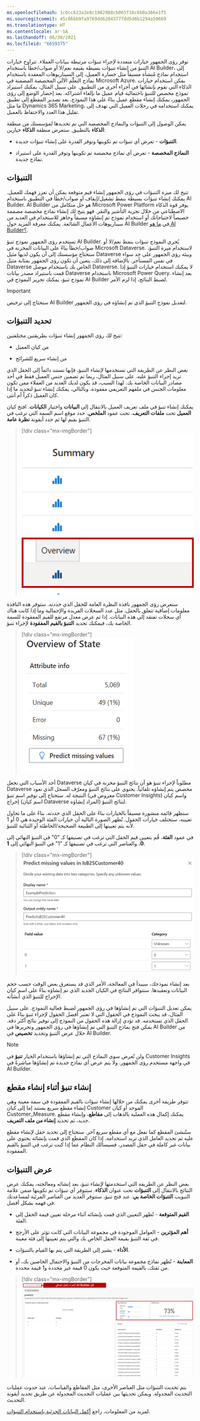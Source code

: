```yaml
---
ms.openlocfilehash: 1c0cc623a3e8c1982988cb065f16c6b0a366e1f5
ms.sourcegitcommit: 45c86bb9fa9769dd62043777dd5d6b1294a50669
ms.translationtype: HT
ms.contentlocale: ar-SA
ms.lasthandoff: 06/30/2021
ms.locfileid: "6659375"
---
```

توفر رؤى الجمهور خيارات متعددة لإجراء تنبؤات مرتبطة ببيانات العملاء. تتراوح خيارات التنبؤ من إنشاء تنبؤات بسيطة بقيمة نعم/لا أو صواب/خطأ باستخدام AI Builder، إلى استخدام نماذج مُنشأة مسبقاً مثل خسارة العميل، إلى السيناريوهات المعقدة باستخدام نماذج التعلّم الآلي المخصصة المضمنة في Microsoft Azure. يمكن استخدام خيارات الذكاء التي تقوم بإنشائها في أجزاء أخرى من التطبيق. على سبيل المثال، يمكنك استيراد نموذج مخصص للتنبؤ باحتمالية قيام عميل ما بإلغاء اشتراكه. بعد إحضار الوضع إلى رؤى الجمهور، يمكنك إنشاء مقطع عميل بناءً على هذا النموذج. بعد تصدير المقطع إلى تطبيق ما مثل Dynamics 365 Marketing، يمكنك استخدامه في رحلات العميل التي تهدف إلى تقليل هذا العدد والاحتفاظ بالعميل.

يمكن الوصول إلى التنبؤات والنماذج المخصصة التي تم تحديدها لمؤسستك من منطقة **الذكاء** بالتطبيق. ستعرض منطقة **الذكاء** خيارين:

- **التنبؤات** - تعرض أي تنبؤات تم تكوينها وتوفر القدرة على إنشاء تنبؤات جديدة.

- **النماذج المخصصة** - تعرض أي نماذج مخصصة تم تكوينها وتوفر القدرة على استيراد نماذج جديدة.

## <a name="predictions"></a>التنبؤات

تتيح لك ميزة التنبؤات في رؤى الجمهور إنشاء قيم متوقعة يمكن أن تعزز فهمك للعميل. يمكنك إنشاء تنبؤات بسيطة بنمط تشغيل/إيقاف أو صواب/خطأ في التطبيق باستخدام AI Builder. AI Builder هو حل متكامل من Microsoft Power Platform يوفر قوة الذكاء الاصطناعي من خلال تجربة التأشير والنقر. فهو يتيح لك إنشاء نماذج مخصصة مصممة خصيصاً لاحتياجاتك أو استخدام نموذج تم إنشاؤه مسبقاً وجاهز للاستخدام في العديد من سيناريوهات الأعمال الشائعة. يمكنك معرفة المزيد حول AI Builder في [ما هو AI Builder؟](/ai-builder/overview).

تستخدم رؤى الجمهور نموذج تنبؤ AI Builder. يُجري النموذج تنبؤات بنمط نعم/لا أو صواب/خطأ بناءً على البيانات المخزنة في Microsoft Dataverse. لاستخدام ميزة التنبؤ، ستحتاج مؤسستك إلى أن يكون لديها مثيل Dataverse وبيئة رؤى الجمهور على حد سواء في نفس المستأجر. بالإضافة إلى ذلك، يتعين أن تكون رؤى الجمهور بمثابة مثيل Dataverse الخاص بك باستخدام موصل Dataverse. لا يمكنك استخدام خيارات التنبؤ إذا قمت باستيراد مصدر بيانات Dataverse باستخدام Microsoft Power Query. بعد إنشاء نموذج تنبؤ، يمكنك تحرير النموذج في AI Builder لضبط النتائج، إذا لزم الأمر.

> [!IMPORTANT]
> ستحتاج إلى ترخيص AI Builder لتعديل نموذج التنبؤ الذي تم إنشاؤه في رؤى الجمهور.

## <a name="define-predictions"></a>تحديد التنبؤات

تتيح لك رؤى الجمهور إنشاء تنبؤات بطريقتين مختلفتين:

- من كيان العميل

- من إنشاء سريع للشرائح

بغض النظر عن الطريقة التي تستخدمها لإنشاء التنبؤ، فإنها تستند دائماً إلى الحقل الذي تريد إجراء التنبؤ عليه. على سبيل المثال، ربما تم تضمين جنس العميل فقط في أحد مصادر البيانات الخاصة بك. لهذا السبب، قد يكون لديك العديد من العملاء ممن تكون معلومات الجنس في ملفهم التعريفي مفقودة. وبالتالي، يمكنك إنشاء تنبؤ لتحديد ما إذا كان العميل ذكراً أم أنثى.

يمكنك إنشاء تنبؤ في ملف تعريف العميل بالانتقال إلى **البيانات** واختيار **الكيانات**. افتح كيان **العميل** تحت **ملفات التعريف**. تحت عمود **الملخص**، حدد موقع اسم السمة التي ترغب في التنبؤ بقيم لها ثم حدد أيقونة **نظرة عامة**.

> [!div class="mx-imgBorder"]
> [![في كيان العميل، يحتوي عمود "الملخص" على أيقونة نظرة عامة.](../media/edp-05-01.png)](../media/edp-05-01.png#lightbox)

ستعرض رؤى الجمهور نافذة النظرة العامة للحقل الذي حددته. ستوفر هذه النافذة معلومات إضافية تتعلق بالحقل، مثل عدد السجلات الفريدة والإجمالية وما إذا كانت هناك أي سجلات تفتقد إلى هذه البيانات. إذا تم عرض معدل مرتفع للقيم المفقودة للسمة الخاصة بك، فيمكنك تحديد **التنبؤ بالقيم المفقودة** لإجراء تنبؤ.

> [!div class="mx-imgBorder"]
> [![نظرة عامة على الحالة تُظهر معلومات السمة، بما في ذلك القيم الفريدة والمفقودة، وتحتوي على أيقونة التنبؤ بالقيم المفقودة.](../media/edp-05-02.png)](../media/edp-05-02.png#lightbox)

أحد الأسباب التي تجعل Dataverse مطلوباً لإجراء تنبؤ هو أن نتائج التنبؤ مخزنة في كيان Dataverse مخصص يتم إنشاؤه تلقائياً. يحتوي على نتائج التنبؤ ومعرّف السجل الذي تعود النتيجة له. ستحتاج إلى توفير اسم تنبؤ (معروض في Customer Insights) واسم كيان إخراج (اسم كيان Dataverse المراد إنشاؤه) لنتائج التنبؤ.

ستظهر قائمة منشورة مسبقاً بالخيارات بناءً على الحقل الذي حددته. بناءً على ما تحاول تعيينه، ستختلف خيارات الحقول. تُظهر الصورة التالية أن خيارات الفئة الوحيدة هي 0 أو 1 لأنه يتم تعيينها إلى الطبيعة الصحيحة/الخاطئة أو الثنائية للتنبؤ.

في عمود **الفئة**، قُم بتعيين قيم الحقل التي ترغب في تصنيفها كـ "0" في التنبؤ النهائي إلى **0**، والعناصر التي ترغب في تصنيفها كـ "1" في التنبؤ النهائي إلى **1**.

> [!div class="mx-imgBorder"]
> [![مربع حوار التنبؤ بالقيم المفقودة مع تعيين اسم العرض واسم كيان الإخراج.](../media/edp-05-03.png)](../media/edp-05-03.png#lightbox)

بعد إنشاء نموذجك، سيبدأ في المعالجة، الأمر الذي قد يستغرق بعض الوقت حسب حجم البيانات وتعقيدها. ستتوافر النتائج في الكيان الجديد الذي تم إنشاؤه بناءً على اسم كيان الإخراج للتنبؤ الذي أنشأته.

يمكن تعديل التنبؤات التي تم إنشاؤها في رؤى الجمهور لضبط فعالية النموذج. على سبيل المثال، قد يبحث النموذج في الحقول التي لا تعتبر أفضل الحقول لإجراء تنبؤ بناءً على الحقل الذي تستخدمه. قد تؤدي إزالة هذه الحقول من النموذج إلى توفير نتائج أكثر دقة. يمكن فتح نماذج التنبؤ التي تم إنشاؤها في رؤى الجمهور وتحريرها في AI Builder من خلال عرض التنبؤ وتحديد **تخصيص** في AI Builder.

> [!NOTE]
> ولن تُعرض سوى النماذج التي تم إنشاؤها باستخدام الخيار **تنبؤ** في Customer Insights في واجهة مستخدم رؤى الجمهور. ولا يتم عرض أي نماذج جديدة تم إنشاؤها مباشرةً في AI Builder.

## <a name="create-a-prediction-while-creating-a-segment"></a>إنشاء تنبؤ أثناء إنشاء مقطع

تتوفر طريقة أخرى يمكنك من خلالها إنشاء تنبؤات بالقيم المفقودة في سمة معينة وهي إنشاء مقطع سريع يستند إما إلى كيان Customer الموحد أو كيان Customer_Measure. يمكنك إكمال هذه العملية بالذهاب إلى **مقاطع**، وإنشاء مقطع جديد، ثم تحديد **إنشاء من ملف التعريف**.

ستُنشئ المقطع كما تفعل مع أي مقطع سريع آخر. ستحتاج إلى تحديد حقل لإنشاء مقطع عليه ثم تحديد العامل الذي تريد استخدامه. إذا كان المقطع الذي قمت بإنشائه يحتوي على بيانات غير كاملة في حقل المصدر، فسيسألك النظام عما إذا كنت ترغب في التنبؤ بالقيم المفقودة.

## <a name="view-predictions"></a>عرض التنبؤات

بغض النظر عن الطريقة التي استخدمتها لإنشاء تنبؤ، بعد إنشائه ومعالجته، يمكنك عرض النتائج بالانتقال إلى **التنبؤات** تحت عنوان **الذكاء**. ستتوفر أي تنبؤات تم تكوينها ضمن علامة التبويب **التنبؤات الخاصة بي**. عند فتح تنبؤ، ستتوفر العديد من العناصر المرئية لمساعدتك في فهمه بشكل أفضل.

- **القيم المتوقعة** - تُظهر التعيين الذي قمت بإنشائه أثناء مرحلة تعيين قيمة الحقل إلى الفئة.

- **أهم المؤثرين** - العوامل الموجودة في مجموعة البيانات التي كانت تؤثر على الأرجح في ثقة التنبؤ بقيمة الحقل الخاص بك والتي يتم تعيينها إلى فئة معينة.

- **الأداء** - يشير إلى الطريقة التي يتم بها القيام بالتنبؤات.

- **المعاينة** - تُظهر نماذج مجموعة بيانات المخرجات من التنبؤ والاحتمال الخاصين بك، أو من ثقتك، بالقيمة المتوقعة حيث يكون 0 قيمة غير محددة و1 قيمة محددة.

> [!div class="mx-imgBorder"]
> [![أيقونة "التخصيص في AI Builder" تفتح AI Builder لإجراء تعديل إضافي.](../media/edp-05-05.png)](../media/edp-05-05.png#lightbox)

يتم تحديث التنبؤات مثل العناصر الأخرى، مثل المقاطع والقياسات، عند حدوث عمليات التحديث المجدولة. ويمكن تحديثها بين عمليات التحديث المجدولة عن طريق تحديد أيقونة التحديث.

لمزيد من المعلومات، راجع [أكمل البيانات الجزئية باستخدام التنبؤات](/dynamics365/customer-insights/audience-insights/predictions).
